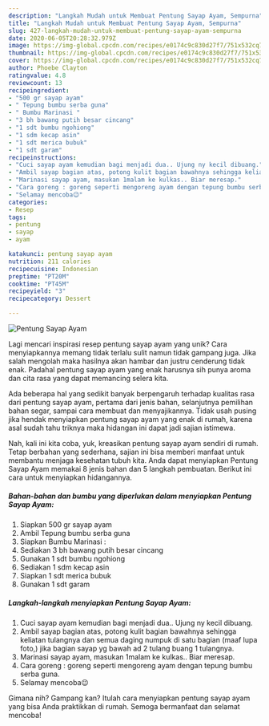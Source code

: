 ```yaml
---
description: "Langkah Mudah untuk Membuat Pentung Sayap Ayam, Sempurna"
title: "Langkah Mudah untuk Membuat Pentung Sayap Ayam, Sempurna"
slug: 427-langkah-mudah-untuk-membuat-pentung-sayap-ayam-sempurna
date: 2020-06-05T20:28:32.979Z
image: https://img-global.cpcdn.com/recipes/e0174c9c830d27f7/751x532cq70/pentung-sayap-ayam-foto-resep-utama.jpg
thumbnail: https://img-global.cpcdn.com/recipes/e0174c9c830d27f7/751x532cq70/pentung-sayap-ayam-foto-resep-utama.jpg
cover: https://img-global.cpcdn.com/recipes/e0174c9c830d27f7/751x532cq70/pentung-sayap-ayam-foto-resep-utama.jpg
author: Phoebe Clayton
ratingvalue: 4.8
reviewcount: 13
recipeingredient:
- "500 gr sayap ayam"
- " Tepung bumbu serba guna"
- " Bumbu Marinasi "
- "3 bh bawang putih besar cincang"
- "1 sdt bumbu ngohiong"
- "1 sdm kecap asin"
- "1 sdt merica bubuk"
- "1 sdt garam"
recipeinstructions:
- "Cuci sayap ayam kemudian bagi menjadi dua.. Ujung ny kecil dibuang."
- "Ambil sayap bagian atas, potong kulit bagian bawahnya sehingga keliatan tulangnya dan semua daging numpuk di satu bagian (maaf lupa foto,) jika bagian sayap yg bawah ad 2 tulang buang 1 tulangnya."
- "Marinasi sayap ayam, masukan 1malam ke kulkas.. Biar meresap."
- "Cara goreng : goreng seperti mengoreng ayam dengan tepung bumbu serba guna."
- "Selamay mencoba😉"
categories:
- Resep
tags:
- pentung
- sayap
- ayam

katakunci: pentung sayap ayam 
nutrition: 211 calories
recipecuisine: Indonesian
preptime: "PT20M"
cooktime: "PT45M"
recipeyield: "3"
recipecategory: Dessert

---
```



![Pentung Sayap Ayam](https://img-global.cpcdn.com/recipes/e0174c9c830d27f7/751x532cq70/pentung-sayap-ayam-foto-resep-utama.jpg)

Lagi mencari inspirasi resep pentung sayap ayam yang unik? Cara menyiapkannya memang tidak terlalu sulit namun tidak gampang juga. Jika salah mengolah maka hasilnya akan hambar dan justru cenderung tidak enak. Padahal pentung sayap ayam yang enak harusnya sih punya aroma dan cita rasa yang dapat memancing selera kita.

Ada beberapa hal yang sedikit banyak berpengaruh terhadap kualitas rasa dari pentung sayap ayam, pertama dari jenis bahan, selanjutnya pemilihan bahan segar, sampai cara membuat dan menyajikannya. Tidak usah pusing jika hendak menyiapkan pentung sayap ayam yang enak di rumah, karena asal sudah tahu triknya maka hidangan ini dapat jadi sajian istimewa.




Nah, kali ini kita coba, yuk, kreasikan pentung sayap ayam sendiri di rumah. Tetap berbahan yang sederhana, sajian ini bisa memberi manfaat untuk membantu menjaga kesehatan tubuh kita. Anda dapat menyiapkan Pentung Sayap Ayam memakai 8 jenis bahan dan 5 langkah pembuatan. Berikut ini cara untuk menyiapkan hidangannya.

<!--inarticleads1-->

##### Bahan-bahan dan bumbu yang diperlukan dalam menyiapkan Pentung Sayap Ayam:

1. Siapkan 500 gr sayap ayam
1. Ambil  Tepung bumbu serba guna
1. Siapkan  Bumbu Marinasi :
1. Sediakan 3 bh bawang putih besar cincang
1. Gunakan 1 sdt bumbu ngohiong
1. Sediakan 1 sdm kecap asin
1. Siapkan 1 sdt merica bubuk
1. Gunakan 1 sdt garam




<!--inarticleads2-->

##### Langkah-langkah menyiapkan Pentung Sayap Ayam:

1. Cuci sayap ayam kemudian bagi menjadi dua.. Ujung ny kecil dibuang.
1. Ambil sayap bagian atas, potong kulit bagian bawahnya sehingga keliatan tulangnya dan semua daging numpuk di satu bagian (maaf lupa foto,) jika bagian sayap yg bawah ad 2 tulang buang 1 tulangnya.
1. Marinasi sayap ayam, masukan 1malam ke kulkas.. Biar meresap.
1. Cara goreng : goreng seperti mengoreng ayam dengan tepung bumbu serba guna.
1. Selamay mencoba😉




Gimana nih? Gampang kan? Itulah cara menyiapkan pentung sayap ayam yang bisa Anda praktikkan di rumah. Semoga bermanfaat dan selamat mencoba!
